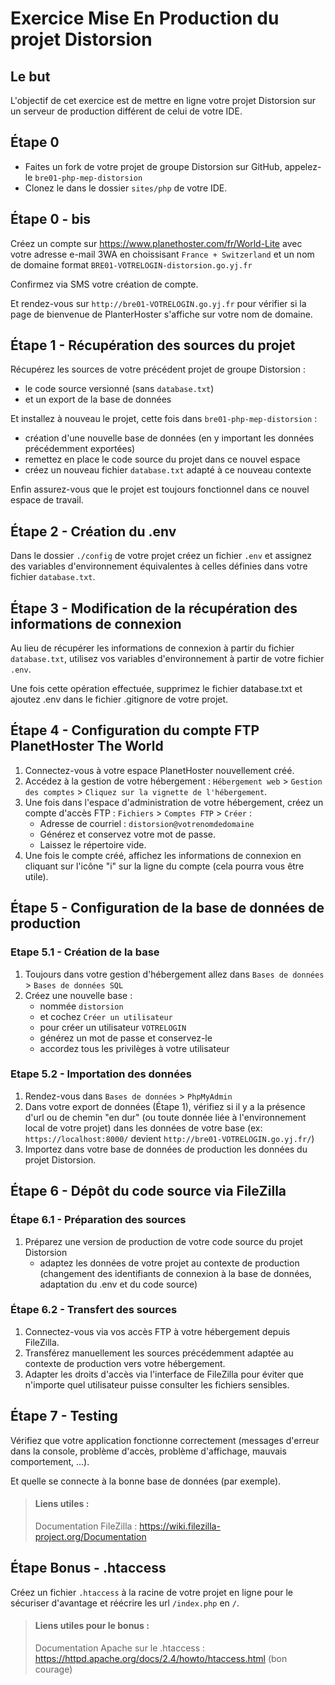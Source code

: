 # Exercice Mise En Production du projet Distorsion

## Le but
L'objectif de cet exercice est de mettre en ligne votre projet Distorsion sur un serveur de production différent de celui de votre IDE.
## Étape 0
- Faites un fork de votre projet de groupe Distorsion sur GitHub, appelez-le `bre01-php-mep-distorsion`
- Clonez le dans le dossier `sites/php` de votre IDE.

## Étape 0 - bis

Créez un compte sur https://www.planethoster.com/fr/World-Lite avec votre adresse e-mail 3WA en choissisant `France + Switzerland` et un nom de domaine format `BRE01-VOTRELOGIN-distorsion.go.yj.fr`

Confirmez via SMS votre création de compte.

Et rendez-vous sur `http://bre01-VOTRELOGIN.go.yj.fr` pour vérifier si la page de bienvenue de PlanterHoster s'affiche sur votre nom de domaine.

## Étape 1 - Récupération des sources du projet

Récupérez les sources de votre précédent projet de groupe Distorsion :
- le code source versionné (sans `database.txt`)
- et un export de la base de données

Et installez à nouveau le projet, cette fois dans `bre01-php-mep-distorsion` :
- création d'une nouvelle base de données (en y important les données précédemment exportées)
- remettez en place le code source du projet dans ce nouvel espace
- créez un nouveau fichier `database.txt` adapté à ce nouveau contexte

Enfin assurez-vous que le projet est toujours fonctionnel dans ce nouvel espace de travail.

## Étape 2 - Création du .env

Dans le dossier `./config` de votre projet créez un fichier `.env` et assignez des variables d'environnement équivalentes à celles définies dans votre fichier `database.txt`.

## Étape 3 - Modification de la récupération des informations de connexion

Au lieu de récupérer les informations de connexion à partir du fichier `database.txt`, utilisez vos variables d'environnement à partir de votre fichier `.env`.

Une fois cette opération effectuée, supprimez le fichier database.txt et ajoutez .env dans le fichier .gitignore de votre projet.
## Étape 4 - Configuration du compte FTP PlanetHoster The World

1. Connectez-vous à votre espace PlanetHoster nouvellement créé.
2. Accédez à la gestion de votre hébergement : `Hébergement web` > `Gestion des comptes` > `Cliquez sur la vignette de l'hébergement`.
3. Une fois dans l'espace d'administration de votre hébergement, créez un compte d'accès FTP : `Fichiers` > `Comptes FTP` > `Créer` :
   - Adresse de courriel : `distorsion@votrenomdedomaine`
   - Générez et conservez votre mot de passe.
   - Laissez le répertoire vide.
4. Une fois le compte créé, affichez les informations de connexion en cliquant sur l'icône "i" sur la ligne du compte (cela pourra vous être utile).

## Étape 5 - Configuration de la base de données de production

### Etape 5.1 - Création de la base
1. Toujours dans votre gestion d'hébergement allez dans `Bases de données` > `Bases de données SQL`
2. Créez une nouvelle base :
   - nommée `distorsion` 
   - et cochez `Créer un utilisateur` 
   - pour créer un utilisateur `VOTRELOGIN`
   - générez un mot de passe et conservez-le
   - accordez tous les privilèges à votre utilisateur

### Etape 5.2 - Importation des données
1. Rendez-vous dans `Bases de données` > `PhpMyAdmin`
2. Dans votre export de données (Étape 1), vérifiez si il y a la présence d'url ou de chemin "en dur" (ou toute donnée liée à l'environnement local de votre projet) dans les données de votre base (ex: `https://localhost:8000/` devient `http://bre01-VOTRELOGIN.go.yj.fr/`)
3. Importez dans votre base de données de production les données du projet Distorsion.


## Étape 6 - Dépôt du code source via FileZilla

### Étape 6.1 - Préparation des sources
1. Préparez une version de production de votre code source du projet Distorsion
   - adaptez les données de votre projet au contexte de production (changement des identifiants de connexion à la base de données, adaptation du .env et du code source)

### Étape 6.2 - Transfert  des sources
1. Connectez-vous via vos accès FTP à votre hébergement depuis FileZilla.
2. Transférez manuellement les sources précédemment adaptée au contexte de production vers votre hébergement.
3. Adapter les droits d'accès via l'interface de FileZilla pour éviter que n'importe quel utilisateur puisse consulter les fichiers sensibles. 

## Étape 7 - Testing
Vérifiez que votre application fonctionne correctement (messages d'erreur dans la console, problème d'accès, problème d'affichage, mauvais comportement, ...).

Et quelle se connecte à la bonne base de données (par exemple).

> #### Liens utiles :
> Documentation FileZilla : https://wiki.filezilla-project.org/Documentation

## Étape Bonus - .htaccess
Créez un fichier `.htaccess` à la racine de votre projet en ligne pour le sécuriser d'avantage et réécrire les url `/index.php` en `/`.
> #### Liens utiles pour le bonus :
> Documentation Apache sur le .htaccess : https://httpd.apache.org/docs/2.4/howto/htaccess.html (bon courage)
